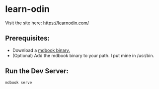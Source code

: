 # learn-odin

Visit the site here:
https://learnodin.com/

## Prerequisites:
- Download a [mdbook binary.](https://github.com/rust-lang/mdBook/releases)
- (Optional) Add the mdbook binary to your path. I put mine in /usr/bin.

## Run the Dev Server:
```mdbook serve```

